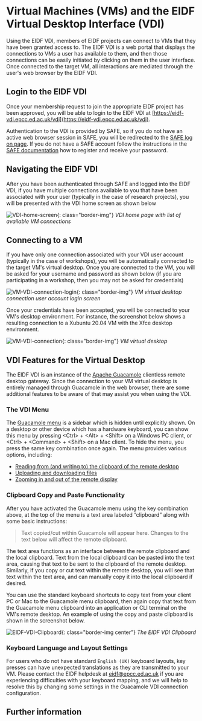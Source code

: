 # Virtual Machines (VMs) and the EIDF Virtual Desktop Interface (VDI)

Using the EIDF VDI, members of EIDF projects can connect to VMs that they have been granted access to. The EIDF VDI is
a web portal that displays the connections to VMs a user has available to them, and then those connections can be easily
initiated by clicking on them in the user interface. Once connected to the target VM, all interactions are mediated
through the user's web browser by the EIDF VDI.

## Login to the EIDF VDI

Once your membership request to join the appropriate EIDF project has been approved, you will be able to login to the
EIDF VDI at [https://eidf-vdi.epcc.ed.ac.uk/vdi](https://eidf-vdi.epcc.ed.ac.uk/vdi).

Authentication to the VDI is provided by SAFE, so if you do not have an active web browser session in SAFE,
you will be redirected to the [SAFE log on page](https://safe.epcc.ed.ac.uk).
If you do not have a SAFE account follow the instructions in the
[SAFE documentation](https://epcced.github.io/safe-docs/safe-for-users/)
how to register and receive your password.

## Navigating the EIDF VDI

After you have been authenticated through SAFE and logged into the EIDF VDI, if you have multiple connections available
to you that have been associated with your user (typically in the case of research projects), you will be presented with
the VDI home screen as shown below

   ![VDI-home-screen](/eidf-docs/images/access/vdi-home-screen.png){: class="border-img"}
   *VDI home page with list of available VM connections*

## Connecting to a VM

If you have only one connection associated with your VDI user account (typically in the case of workshops), you will be
automatically connected to the target VM's virtual desktop. Once you are connected to the VM, you will be asked for your
username and password as shown below (if you are participating in a workshop, then you may not be asked for credentials)

   ![VM-VDI-connection-login](/eidf-docs/images/access/vm-vdi-connection-login.png){: class="border-img"}
   *VM virtual desktop connection user account login screen*

Once your credentials have been accepted, you will be connected to your VM's desktop environment. For instance, the
screenshot below shows a resulting connection to a Xubuntu 20.04 VM with the Xfce desktop environment.

   ![VM-VDI-connection](/eidf-docs/images/access/vm-vdi-connection.png){: class="border-img"}
   *VM virtual desktop*

## VDI Features for the Virtual Desktop

The EIDF VDI is an instance of the [Apache Guacamole](https://guacamole.apache.org/) clientless remote desktop gateway.
Since the connection to your VM virtual desktop is entirely managed through Guacamole in the web browser, there are some
additional features to be aware of that may assist you when using the VDI.

### The VDI Menu

The [Guacamole menu](https://guacamole.apache.org/doc/gug/using-guacamole.html#the-guacamole-menu) is a sidebar which
is hidden until explicitly shown. On a desktop or other device which has a hardware keyboard, you can show this menu
by pressing &lt;Ctrl&gt; + &lt;Alt&gt; + &lt;Shift&gt; on a Windows PC client, or &lt;Ctrl&gt; + &lt;Command&gt; +
&lt;Shift&gt; on a Mac client. To hide the menu, you press the same key combination once again. The menu provides various
options, including:

* [Reading from (and writing to) the clipboard of the remote desktop](https://guacamole.apache.org/doc/gug/using-guacamole.html#copying-pasting-text)
* [Uploading and downloading files](https://guacamole.apache.org/doc/gug/using-guacamole.html#file-transfer)
* [Zooming in and out of the remote display](https://guacamole.apache.org/doc/gug/using-guacamole.html#scaling-display)

### Clipboard Copy and Paste Functionality

After you have activated the Guacamole menu using the key combination above, at the top of the menu is a text area
labeled “clipboard” along with some basic instructions:

> Text copied/cut within Guacamole will appear here. Changes to the text below will affect the remote clipboard.

The text area functions as an interface between the remote clipboard and the local clipboard. Text from the local
clipboard can be pasted into the text area, causing that text to be sent to the clipboard of the remote desktop.
Similarly, if you copy or cut text within the remote desktop, you will see that text within the text area, and can
manually copy it into the local clipboard if desired.

You can use the standard keyboard shortcuts to copy text from your client PC or Mac to the Guacamole menu clipboard,
then again copy that text from the Guacamole menu clipboard into an application or CLI terminal on the VM's remote
desktop. An example of using the copy and paste clipboard is shown in the screenshot below.

   ![EIDF-VDI-Clipboard](/eidf-docs/images/access/vm-vdi-copy-paste.png){: class="border-img center"}
   *The EIDF VDI Clipboard*

### Keyboard Language and Layout Settings

For users who do not have standard `English (UK)` keyboard layouts, key presses can have unexpected translations as they
are transmitted to your VM. Please contact the EIDF helpdesk at [eidf@epcc.ed.ac.uk](mailto:eidf@epcc.ed.ac.uk) if you
are experiencing difficulties with your keyboard mapping, and we will help to resolve this by changing some settings
in the Guacamole VDI connection configuration.

## Further information
